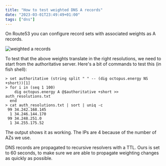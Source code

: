 ```yaml
---
title: "How to test weighted DNS A records"
date: "2023-03-01T23:49:49+01:00"
tags: ["dns"]
---
```


On Route53 you can configure record sets with associated weights as A records.

![weighted a records](/attachments/weighted-a-records.png)

To test that the above weights translate in the right resolutions, we need to start from the authoritative server. Here's a bit of commands to test this (in fish shell):

```fish
> set authoritative (string split " " -- (dig octopus.energy NS +short))[1]
> for i in (seq 1 100)
    dig octopus.energy A @$authoritative +short >> auth_resolutions.txt
  end
> cat auth_resolutions.txt | sort | uniq -c
 99 34.242.168.145
  1 34.246.144.170
 99 34.248.251.0
  1 34.255.175.52
```

The output shows it as working. The IPs are 4 because of the number of AZs we use.

DNS records are propagated to recursive resolvers with a TTL. Ours is set to 60 seconds, to make sure we are able to propagate weighting changes as quickly as possible.

